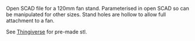 Open SCAD file for a 120mm fan stand. Parameterised in open SCAD so can be manipulated for other sizes. Stand holes are hollow to allow full attachment to a fan.

See [Thingiverse](https://www.thingiverse.com/thing:6055770/files) for pre-made stl.